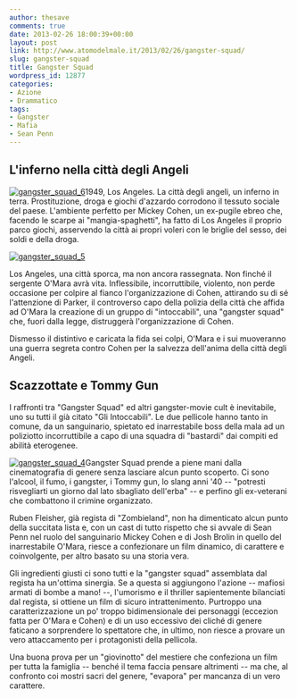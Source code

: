 ```yaml
---
author: thesave
comments: true
date: 2013-02-26 18:00:39+00:00
layout: post
link: http://www.atomodelmale.it/2013/02/26/gangster-squad/
slug: gangster-squad
title: Gangster Squad
wordpress_id: 12877
categories:
- Azione
- Drammatico
tags:
- Gangster
- Mafia
- Sean Penn
---
```


## L'inferno nella città degli Angeli


[
![gangster_squad_6](http://www.atomodelmale.it/wp-content/uploads/2013/02/gangster_squad_6-202x300.jpg)](http://www.atomodelmale.it/wp-content/uploads/2013/02/gangster_squad_6.jpg)1949, Los Angeles. La città degli angeli, un inferno in terra. Prostituzione, droga e giochi d'azzardo corrodono il tessuto sociale del paese. L'ambiente perfetto per Mickey Cohen, un ex-pugile ebreo che, facendo le scarpe ai "mangia-spaghetti", ha fatto di Los Angeles il proprio parco giochi, asservendo la città ai propri voleri con le briglie del sesso, dei soldi e della droga.

[![gangster_squad_5](http://www.atomodelmale.it/wp-content/uploads/2013/02/gangster_squad_5-300x158.jpg)](http://www.atomodelmale.it/wp-content/uploads/2013/02/gangster_squad_5.jpg)

Los Angeles, una città sporca, ma non ancora rassegnata. Non finché il sergente O'Mara avrà vita. Inflessibile, incorruttibile, violento, non perde occasione per colpire al fianco l'organizzazione di Cohen, attirando su di sé l'attenzione di Parker, il controverso capo della polizia della città che affida ad O'Mara la creazione di un gruppo di "intoccabili", una "gangster squad" che, fuori dalla legge, distruggerà l'organizzazione di Cohen.

Dismesso il distintivo e caricata la fida sei colpi, O'Mara e i sui muoveranno una guerra segreta contro Cohen per la salvezza dell'anima della città degli Angeli.




## Scazzottate e Tommy Gun


I raffronti tra "Gangster Squad" ed altri gangster-movie cult è inevitabile, uno su tutti il già citato "Gli Intoccabili". Le due pellicole hanno tanto in comune, da un sanguinario, spietato ed inarrestabile boss della mala ad un poliziotto incorruttibile a capo di una squadra di "bastardi" dai compiti ed abilità eterogenee.

[![gangster_squad_4](http://www.atomodelmale.it/wp-content/uploads/2013/02/gangster_squad_4-300x199.jpg)](http://www.atomodelmale.it/wp-content/uploads/2013/02/gangster_squad_4.jpg)Gangster Squad prende a piene mani dalla cinematografia di genere senza lasciare alcun punto scoperto. Ci sono l'alcool, il fumo, i gangster, i Tommy gun, lo slang anni '40 -- "potresti risvegliarti un giorno dal lato sbagliato dell'erba" -- e perfino gli ex-veterani che combattono il crimine organizzato.

Ruben Fleisher, già regista di "Zombieland", non ha dimenticato alcun punto della succitata lista e, con un cast di tutto rispetto che si avvale di Sean Penn nel ruolo del sanguinario Mickey Cohen e di Josh Brolin in quello del inarrestabile O'Mara, riesce a confezionare un film dinamico, di carattere e coinvolgente, per altro basato su una storia vera.

Gli ingredienti giusti ci sono tutti e la "gangster squad" assemblata dal regista ha un'ottima sinergia. Se a questa si aggiungono l'azione -- mafiosi armati di bombe a mano! --, l'umorismo e il thriller sapientemente bilanciati dal regista, si ottiene un film di sicuro intrattenimento. Purtroppo una caratterizzazione un po' troppo bidimensionale dei personaggi (eccezion fatta per O'Mara e Cohen) e di un uso eccessivo dei cliché di genere faticano a sorprendere lo spettatore che, in ultimo, non riesce a provare un vero attaccamento per i protagonisti della pellicola.

Una buona prova per un "giovinotto" del mestiere che confeziona un film per tutta la famiglia -- benché il tema faccia pensare altrimenti -- ma che, al confronto coi mostri sacri del genere, "evapora" per mancanza di un vero carattere.
